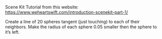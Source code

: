 Scene Kit Tutorial from this website: https://www.weheartswift.com/introduction-scenekit-part-1/

Create a line of 20 spheres tangent (just touching) to each of their neighbors. Make the radius of each sphere 0.05 smaller then the sphere to it’s left.
